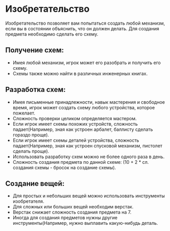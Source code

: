 # Изобретательство

Изобретательство позволяет вам попытаться создать любой механизм, если вы в состоянии объяснить, что он должен делать. Для создания предмета необходимо сделать его схему.

## Получение схем:
- Имея любой механизм, игрок может его разобрать и получить его схему.
- Схемы также можно найти в различных инженерных книгах.

## Разработка схем:
- Имея письменные принадлежности, навык мастерения и свободное время, игрок может создать схему любого устройства, которое пожелает.
- Сложность проверки целиком определяется мастером.
- Если игрок имеет схемы похожих устройств, сложность падает(Например, зная как устроен арбалет, баллисту сделать гораздо проще).
- Если игрок имеет схемы деталей устройства, сложность падает(Например, зная как устроен спусковой механизм, пистолет сделать проще).
- Использовать разработку схем можно не более одного раза в день.
- Сложность создания предмета по данной схеме: (10 + 2 * cл. создания схемы - бросок на создание схемы).

## Создание вещей:
- Для простых и небольших вещей можно использовать инструменты изобретателя.
- Для сложных или больших вещей необходим верстак.
- Верстак снижает сложность создания предмета на 7.
- Иногда для создания предметов нужны другие инструменты(Например, нужно выплавить какую-нибудь деталь.

